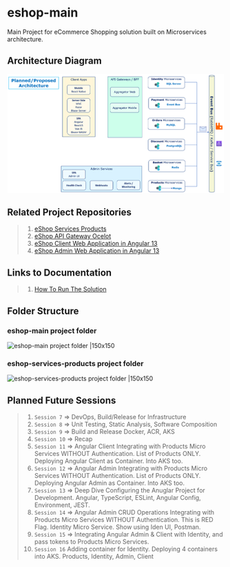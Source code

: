 # eshop-main

Main Project for eCommerce Shopping solution built on Microservices architecture.

## Architecture Diagram

![OverAllArchitecture |150x150](./Documentation/Images/OverAllArchitecture.PNG)

## Related Project Repositories

> 1. [eShop Services Products](https://github.com/vishipayyallore/eshop-services-products)
> 1. [eShop API Gateway Ocelot](https://github.com/vishipayyallore/eshop-apigateway-ocelot)
> 1. [eShop Client Web Application in Angular 13](https://github.com/vishipayyallore/eshop-client-ngweb)
> 1. [eShop Admin Web Application in Angular 13](https://github.com/vishipayyallore/eshop-admin-ngweb)

## Links to Documentation

> 1. [How To Run The Solution](./HowTos/HowToRunTheSolution.md)

## Folder Structure

### eshop-main project folder

![eshop-main project folder |150x150](./Documentation/Images/eshop-main.PNG)

### eshop-services-products project folder

![eshop-services-products project folder |150x150](./Documentation/Images/eshop-services-products.PNG)

## Planned Future Sessions

> 1. `Session 7` => DevOps, Build/Release for Infrastructure
> 1. `Session 8` => Unit Testing, Static Analysis, Software Composition
> 1. `Session 9` => Build and Release Docker, ACR, AKS
> 1. `Session 10` => Recap
> 1. `Session 11` => Angular Client Integrating with Products Micro Services WITHOUT Authentication. List of Products ONLY. Deploying Angular Client as Container. Into AKS too.
> 1. `Session 12` => Angular Admin Integrating with Products Micro Services WITHOUT Authentication. List of Products ONLY. Deploying Angular Admin as Container. Into AKS too.
> 1. `Session 13` => Deep Dive Configuring the Anuglar Project for Development. Angular, TypeScript, ESLint, Angular Config, Environment, JEST.
> 1. `Session 14` => Angular Admin CRUD Operations Integrating with Products Micro Services WITHOUT Authentication. This is RED Flag. Identity Micro Service. Show using Iden UI, Postman.
> 1. `Session 15` => Integrating Angular Admin & Client with Identity, and pass tokens to Products Micro Services.
> 1. `Session 16` Adding container for Identity. Deploying 4 containers into AKS. Products, Identity, Admin, Client
